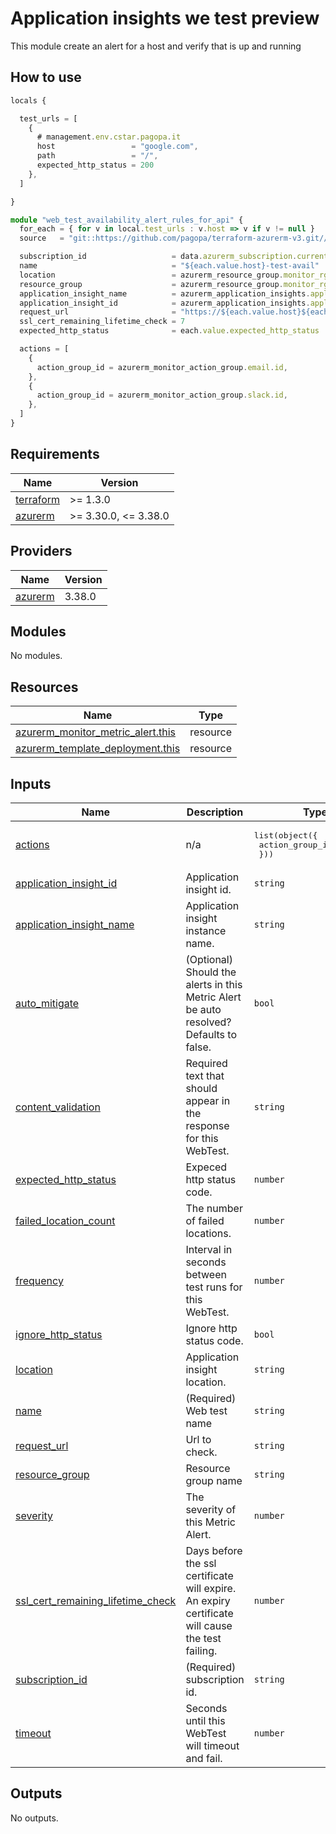 # Application insights we test preview

This module create an alert for a host and verify that is up and running

## How to use

```ts
locals {

  test_urls = [
    {
      # management.env.cstar.pagopa.it
      host                 = "google.com",
      path                 = "/",
      expected_http_status = 200
    },
  ]

}

module "web_test_availability_alert_rules_for_api" {
  for_each = { for v in local.test_urls : v.host => v if v != null }
  source   = "git::https://github.com/pagopa/terraform-azurerm-v3.git//application_insights_web_test_preview?ref=v3.15.0"

  subscription_id                   = data.azurerm_subscription.current.subscription_id
  name                              = "${each.value.host}-test-avail"
  location                          = azurerm_resource_group.monitor_rg.location
  resource_group                    = azurerm_resource_group.monitor_rg.name
  application_insight_name          = azurerm_application_insights.application_insights.name
  application_insight_id            = azurerm_application_insights.application_insights.id
  request_url                       = "https://${each.value.host}${each.value.path}"
  ssl_cert_remaining_lifetime_check = 7
  expected_http_status              = each.value.expected_http_status

  actions = [
    {
      action_group_id = azurerm_monitor_action_group.email.id,
    },
    {
      action_group_id = azurerm_monitor_action_group.slack.id,
    },
  ]
}
```

<!-- markdownlint-disable -->
<!-- BEGINNING OF PRE-COMMIT-TERRAFORM DOCS HOOK -->
## Requirements

| Name | Version |
|------|---------|
| <a name="requirement_terraform"></a> [terraform](#requirement\_terraform) | >= 1.3.0 |
| <a name="requirement_azurerm"></a> [azurerm](#requirement\_azurerm) | >= 3.30.0, <= 3.38.0 |

## Providers

| Name | Version |
|------|---------|
| <a name="provider_azurerm"></a> [azurerm](#provider\_azurerm) | 3.38.0 |

## Modules

No modules.

## Resources

| Name | Type |
|------|------|
| [azurerm_monitor_metric_alert.this](https://registry.terraform.io/providers/hashicorp/azurerm/latest/docs/resources/monitor_metric_alert) | resource |
| [azurerm_template_deployment.this](https://registry.terraform.io/providers/hashicorp/azurerm/latest/docs/resources/template_deployment) | resource |

## Inputs

| Name | Description | Type | Default | Required |
|------|-------------|------|---------|:--------:|
| <a name="input_actions"></a> [actions](#input\_actions) | n/a | <pre>list(object({<br>    action_group_id = string<br>  }))</pre> | n/a | yes |
| <a name="input_application_insight_id"></a> [application\_insight\_id](#input\_application\_insight\_id) | Application insight id. | `string` | n/a | yes |
| <a name="input_application_insight_name"></a> [application\_insight\_name](#input\_application\_insight\_name) | Application insight instance name. | `string` | n/a | yes |
| <a name="input_auto_mitigate"></a> [auto\_mitigate](#input\_auto\_mitigate) | (Optional) Should the alerts in this Metric Alert be auto resolved? Defaults to false. | `bool` | `false` | no |
| <a name="input_content_validation"></a> [content\_validation](#input\_content\_validation) | Required text that should appear in the response for this WebTest. | `string` | `"null"` | no |
| <a name="input_expected_http_status"></a> [expected\_http\_status](#input\_expected\_http\_status) | Expeced http status code. | `number` | `200` | no |
| <a name="input_failed_location_count"></a> [failed\_location\_count](#input\_failed\_location\_count) | The number of failed locations. | `number` | `1` | no |
| <a name="input_frequency"></a> [frequency](#input\_frequency) | Interval in seconds between test runs for this WebTest. | `number` | `300` | no |
| <a name="input_ignore_http_status"></a> [ignore\_http\_status](#input\_ignore\_http\_status) | Ignore http status code. | `bool` | `false` | no |
| <a name="input_location"></a> [location](#input\_location) | Application insight location. | `string` | n/a | yes |
| <a name="input_name"></a> [name](#input\_name) | (Required) Web test name | `string` | n/a | yes |
| <a name="input_request_url"></a> [request\_url](#input\_request\_url) | Url to check. | `string` | n/a | yes |
| <a name="input_resource_group"></a> [resource\_group](#input\_resource\_group) | Resource group name | `string` | n/a | yes |
| <a name="input_severity"></a> [severity](#input\_severity) | The severity of this Metric Alert. | `number` | `1` | no |
| <a name="input_ssl_cert_remaining_lifetime_check"></a> [ssl\_cert\_remaining\_lifetime\_check](#input\_ssl\_cert\_remaining\_lifetime\_check) | Days before the ssl certificate will expire. An expiry certificate will cause the test failing. | `number` | `7` | no |
| <a name="input_subscription_id"></a> [subscription\_id](#input\_subscription\_id) | (Required) subscription id. | `string` | n/a | yes |
| <a name="input_timeout"></a> [timeout](#input\_timeout) | Seconds until this WebTest will timeout and fail. | `number` | `30` | no |

## Outputs

No outputs.
<!-- END OF PRE-COMMIT-TERRAFORM DOCS HOOK -->
